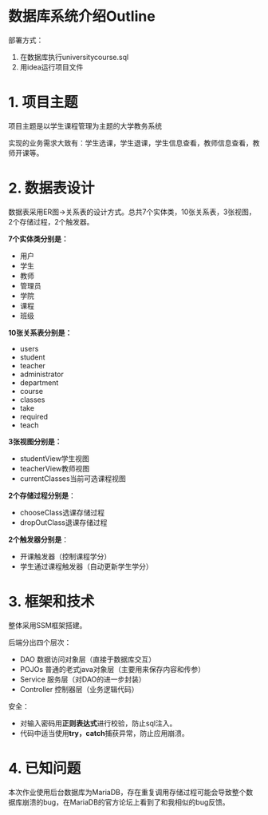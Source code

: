 # 数据库系统介绍Outline

部署方式：

1. 在数据库执行universitycourse.sql
2. 用idea运行项目文件

# 1. 项目主题

项目主题是以学生课程管理为主题的大学教务系统

实现的业务需求大致有：学生选课，学生退课，学生信息查看，教师信息查看，教师开课等。

# 2. 数据表设计

数据表采用ER图->关系表的设计方式。总共7个实体类，10张关系表，3张视图，2个存储过程，2个触发器。

**7个实体类分别是：**

* 用户
* 学生
* 教师
* 管理员
* 学院
* 课程
* 班级

**10张关系表分别是：**

* users
* student
* teacher
* administrator
* department
* course
* classes
* take
* required
* teach

**3张视图分别是：**

* studentView学生视图
* teacherView教师视图
* currentClasses当前可选课程视图

**2个存储过程分别是**：

* chooseClass选课存储过程
* dropOutClass退课存储过程

**2个触发器分别是**：

* 开课触发器（控制课程学分）
* 学生通过课程触发器（自动更新学生学分）

# 3. 框架和技术

整体采用SSM框架搭建。

后端分出四个层次：

* DAO  数据访问对象层（直接于数据库交互）
* POJOs  普通的老式java对象层（主要用来保存内容和传参）
* Service   服务层（对DAO的进一步封装）
* Controller  控制器层（业务逻辑代码）

安全：

* 对输入密码用**正则表达式**进行校验，防止sql注入。
* 代码中适当使用**try，catch**捕获异常，防止应用崩溃。



# 4. 已知问题

本次作业使用后台数据库为MariaDB，存在重复调用存储过程可能会导致整个数据库崩溃的bug，在MariaDB的官方论坛上看到了和我相似的bug反馈。
